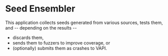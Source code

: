 # Seed Ensembler

This application collects seeds generated from various sources, tests them, and -- depending on the results --
- discards them,
- sends them to fuzzers to improve coverage, or
- (optionally) submits them as crashes to VAPI.
